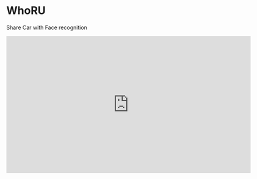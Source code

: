 # WhoRU
Share Car with Face recognition


<iframe width="640" height="360" src="https://youtu.be/tI2bRzswx5U" frameborder="0" gesture="media" allowfullscreen=""></iframe>
